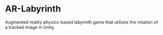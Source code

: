 # AR-Labyrinth
Augmented reality physics-based labyrinth game that utilizes the rotation of a tracked image in Unity.
